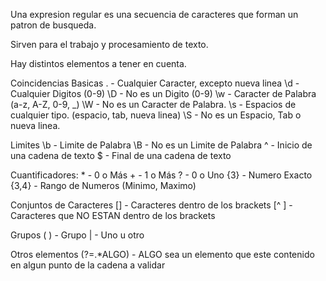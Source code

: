 Una expresion regular es una secuencia de caracteres que forman un patron de busqueda.

Sirven para el trabajo y procesamiento de texto.

Hay distintos elementos a tener en cuenta.

Coincidencias Basicas
    .       - Cualquier Caracter, excepto nueva linea
    \d      - Cualquier Digitos (0-9)
    \D      - No es un Digito (0-9)
    \w      - Caracter de Palabra (a-z, A-Z, 0-9, _)
    \W      - No es un Caracter de Palabra.
    \s      - Espacios de cualquier tipo. (espacio, tab, nueva linea)
    \S      - No es un Espacio, Tab o nueva linea.

Limites
    \b      - Limite de Palabra
    \B      - No es un Limite de Palabra
    ^       - Inicio de una cadena de texto
    $       - Final de una cadena de texto

Cuantificadores:
    *       - 0 o Más
    +       - 1 o Más
    ?       - 0 o Uno
    {3}     - Numero Exacto
    {3,4}   - Rango de Numeros (Minimo, Maximo)

Conjuntos de Caracteres
    []      - Caracteres dentro de los brackets
    [^ ]    - Caracteres que NO ESTAN dentro de los brackets

Grupos
    ( )     - Grupo
    |       - Uno u otro

Otros elementos
    (?=.*ALGO) - ALGO sea un elemento que este contenido en algun punto de la cadena a validar
